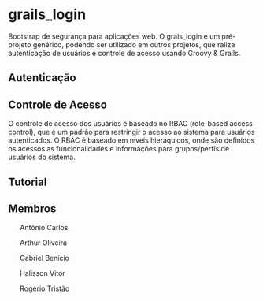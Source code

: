 grails_login
============

Bootstrap de segurança para aplicações web. O grais_login é um pré-projeto genérico, podendo ser utilizado em outros projetos, que raliza autenticação de usuários e controle de acesso usando Groovy & Grails.

<h2>Autenticação</h2>

<h2>Controle de Acesso</h2>

O controle de acesso dos usuários é baseado no RBAC (role-based access control), que é um padrão para restringir o acesso ao sistema para usuários autenticados. O RBAC é baseado em níveis hieráquicos, onde são definidos os acessos as funcionalidades e informações para grupos/perfís de usuários do sistema.  

<h2>Tutorial</h2>


<h2>Membros</h2>
         <ol>Antônio Carlos <acarlossw@gmail.com></ol>
         <ol>Arthur Oliveira <sskkun@gmail.com></ol>
         <ol>Gabriel Benício <gabrielbla85@gmail.com></ol>
         <ol>Halisson Vitor <halissonvit@gmail.com></ol>
         <ol>Rogério Tristão <rogerio.tju@gmail.com> </ol>
